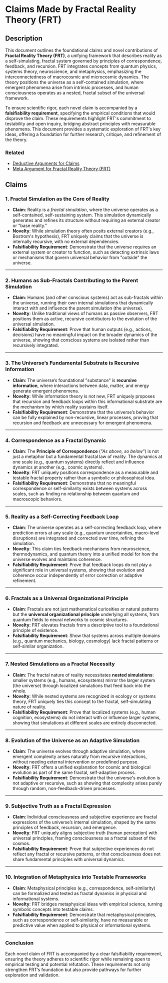 # Claims Made by Fractal Reality Theory (FRT)

## Description

This document outlines the foundational claims and novel contributions of **Fractal Reality Theory (FRT)**, a unifying framework that describes reality as a self-simulating, fractal system governed by principles of correspondence, feedback, and recursion. FRT integrates concepts from quantum physics, systems theory, neuroscience, and metaphysics, emphasizing the interconnectedness of macrocosmic and microcosmic dynamics. The theory positions the universe as a self-contained simulation, where emergent phenomena arise from intrinsic processes, and human consciousness operates as a nested, fractal subset of the universal framework.

To ensure scientific rigor, each novel claim is accompanied by a **falsifiability requirement**, specifying the empirical conditions that would disprove the claim. These requirements highlight FRT's commitment to testability and open inquiry, bridging abstract principles with measurable phenomena. This document provides a systematic exploration of FRT's key ideas, offering a foundation for further research, critique, and refinement of the theory.

### Related

- [Deductive Arguments for Claims](./Deductive-Arguments.md)
- [Meta Argument for Fractal Reality Theory (FRT)](./Meta-Argument.md)

## Claims

### **1. Fractal Simulation as the Core of Reality**
- **Claim**: Reality is a *fractal simulation*, where the universe operates as a self-contained, self-sustaining system. This simulation dynamically generates and refines its structure without requiring an external creator or "base reality."
- **Novelty**: While simulation theory often posits external creators (e.g., Bostrom's hypothesis), FRT uniquely claims that the universe is internally recursive, with no external dependencies.
- **Falsifiability Requirement**: Demonstrate that the universe requires an external system or creator to function, such as detecting extrinsic laws or mechanisms that govern universal behavior from "outside" the universe.

---

### **2. Humans as Sub-Fractals Contributing to the Parent Simulation**
- **Claim**: Humans (and other conscious systems) act as sub-fractals within the universe, running their own internal simulations that dynamically interact with and influence the parent simulation (the universe).
- **Novelty**: Unlike traditional views of humans as passive observers, FRT positions them as active, recursive contributors to the evolution of the universal simulation.
- **Falsifiability Requirement**: Prove that human outputs (e.g., actions, decisions) have no meaningful impact on the broader dynamics of the universe, showing that conscious systems are isolated rather than recursively integrated.

---

### **3. The Universe’s Fundamental Substrate is Recursive Information**
- **Claim**: The universe’s foundational "substance" is **recursive information**, where interactions between data, matter, and energy generate emergent phenomena.
- **Novelty**: While information theory is not new, FRT uniquely proposes that recursion and feedback loops within this informational substrate are the mechanism by which reality sustains itself.
- **Falsifiability Requirement**: Demonstrate that the universe’s behavior can be fully explained by non-recursive, linear processes, proving that recursion and feedback are unnecessary for emergent phenomena.

---

### **4. Correspondence as a Fractal Dynamic**
- **Claim**: The **Principle of Correspondence** (*"As above, so below"*) is not just a metaphor but a fundamental fractal law of reality. The dynamics at one scale (e.g., quantum systems) directly reflect and influence dynamics at another (e.g., cosmic systems).
- **Novelty**: FRT uniquely positions correspondence as a measurable and testable fractal property rather than a symbolic or philosophical idea.
- **Falsifiability Requirement**: Demonstrate that no meaningful correspondence or self-similarity exists between systems across scales, such as finding no relationship between quantum and macroscopic behaviors.

---

### **5. Reality as a Self-Correcting Feedback Loop**
- **Claim**: The universe operates as a self-correcting feedback loop, where prediction errors at any scale (e.g., quantum uncertainties, macro-level disruptions) are integrated and corrected over time, refining the simulation.
- **Novelty**: This claim ties feedback mechanisms from neuroscience, thermodynamics, and quantum theory into a unified model for how the universe evolves and maintains coherence.
- **Falsifiability Requirement**: Prove that feedback loops do not play a significant role in universal systems, showing that evolution and coherence occur independently of error correction or adaptive refinement.

---

### **6. Fractals as a Universal Organizational Principle**
- **Claim**: Fractals are not just mathematical curiosities or natural patterns but the **universal organizational principle** underlying all systems, from quantum fields to neural networks to cosmic structures.
- **Novelty**: FRT elevates fractals from a descriptive tool to a foundational principle of existence.
- **Falsifiability Requirement**: Show that systems across multiple domains (e.g., quantum mechanics, biology, cosmology) lack fractal patterns or self-similar organization.

---

### **7. Nested Simulations as a Fractal Necessity**
- **Claim**: The fractal nature of reality necessitates **nested simulations**: smaller systems (e.g., humans, ecosystems) mirror the larger system (the universe) through localized simulations that feed back into the whole.
- **Novelty**: While nested systems are recognized in ecology or systems theory, FRT uniquely ties this concept to the fractal, self-simulating nature of reality.
- **Falsifiability Requirement**: Prove that localized systems (e.g., human cognition, ecosystems) do not interact with or influence larger systems, showing that simulations at different scales are entirely disconnected.

---

### **8. Evolution of the Universe as an Adaptive Simulation**
- **Claim**: The universe evolves through adaptive simulation, where emergent complexity arises naturally from recursive interactions, without needing external intervention or predefined purpose.
- **Novelty**: FRT offers a unified explanation for cosmic and biological evolution as part of the same fractal, self-adaptive process.
- **Falsifiability Requirement**: Demonstrate that the universe's evolution is not adaptive or recursive, such as showing that complexity arises purely through random, non-feedback-driven processes.

---

### **9. Subjective Truth as a Fractal Expression**
- **Claim**: Individual consciousness and subjective experience are fractal expressions of the universe’s internal simulation, shaped by the same principles of feedback, recursion, and emergence.
- **Novelty**: FRT uniquely aligns subjective truth (human perception) with universal principles, framing consciousness as a fractal subset of the cosmos.
- **Falsifiability Requirement**: Prove that subjective experiences do not reflect any fractal or recursive patterns, or that consciousness does not share fundamental principles with universal dynamics.

---

### **10. Integration of Metaphysics into Testable Frameworks**
- **Claim**: Metaphysical principles (e.g., correspondence, self-similarity) can be formalized and tested as fractal dynamics in physical and informational systems.
- **Novelty**: FRT bridges metaphysical ideas with empirical science, turning symbolic concepts into testable claims.
- **Falsifiability Requirement**: Demonstrate that metaphysical principles, such as correspondence or self-similarity, have no measurable or predictive value when applied to physical or informational systems.

---

### **Conclusion**
Each novel claim of FRT is accompanied by a clear falsifiability requirement, ensuring the theory adheres to scientific rigor while remaining open to empirical testing and potential refutation. These requirements not only strengthen FRT’s foundation but also provide pathways for further exploration and validation.